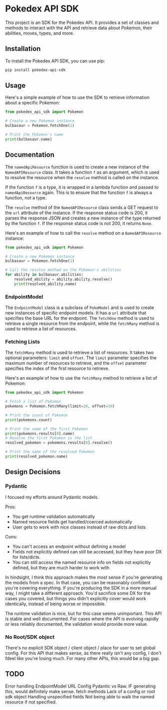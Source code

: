 # Pokedex API SDK

This project is an SDK for the Pokedex API. It provides a set of classes and methods to interact with the API and retrieve data about Pokemon, their abilities, moves, types, and more.

## Installation

To install the Pokedex API SDK, you can use pip:

```bash
pip install pokedex-api-sdk
```

## Usage

Here's a simple example of how to use the SDK to retrieve information about a specific Pokemon:

```python
from pokedex_api_sdk import Pokemon

# Create a new Pokemon instance
bulbasaur = Pokemon.fetchOne(1) 

# Print the Pokemon's name
print(bulbasaur.name)
```

 
## Documentation

The `namedApiResource` function is used to create a new instance of the `NamedAPIResource` class. It takes a function `f` as an argument, which is used to resolve the resource when the `resolve` method is called on the instance.

If the function `f` is a type, it is wrapped in a lambda function and passed to `namedApiResource` again. This is to ensure that the function `f` is always a function, not a type.

The `resolve` method of the `NamedAPIResource` class sends a GET request to the `url` attribute of the instance. If the response status code is 200, it parses the response JSON and creates a new instance of the type returned by the function `f`. If the response status code is not 200, it returns `None`.

Here's an example of how to call the `resolve` method on a `NamedAPIResource` instance:

```python
from pokedex_api_sdk import Pokemon

# Create a new Pokemon instance
bulbasaur = Pokemon.fetchOne(1) 

# Call the resolve method on the Pokemon's abilities
for ability in bulbasaur.abilities:
    resolved_ability = ability.ability.resolve()
    print(resolved_ability.name)
```

### EndpointModel

The `EndpointModel` class is a subclass of `PokeModel` and is used to create new instances of specific endpoint models. It has a `url` attribute that specifies the base URL for the endpoint. The `fetchOne` method is used to retrieve a single resource from the endpoint, while the `fetchMany` method is used to retrieve a list of resources.


### Fetching Lists

The `fetchMany` method is used to retrieve a list of resources. It takes two optional parameters: `limit` and `offset`. The `limit` parameter specifies the maximum number of resources to retrieve, and the `offset` parameter specifies the index of the first resource to retrieve.

Here's an example of how to use the `fetchMany` method to retrieve a list of Pokemon:

```python
from pokedex_api_sdk import Pokemon

# Fetch a list of Pokemon
pokemons = Pokemon.fetchMany(limit=20, offset=10)

# Print the count of Pokemon
print(pokemons.count)

# Print the name of the first Pokemon
print(pokemons.results[0].name)
# Resolve the first Pokemon in the list
resolved_pokemon = pokemons.results[0].resolve()

# Print the name of the resolved Pokemon
print(resolved_pokemon.name)

```

## Design Decisions

### Pydantic

I focused my efforts around Pydantic models. 

Pros:
* You get runtime validation automatically 
* Named resource fields get handled/coerced automatically 
* User gets to work with nice classes instead of raw dicts and lists

Cons: 
* You can't access an endpoint without defining a model 
* Fields not explicitly defined can still be accessed, but they have poor DX for lists/dicts. 
* You can still access the named resource info on fields not explicitly defined, but they are much harder to work with

In hindsight, I think this approach makes the most sense if you're generating the models from a spec. In that case, you can be reasonably confident you're covering everything. If you're producing the SDK in a more manual way, I might take a different approach. You'd sacrifice some DX for the cases you covered, but things you didn't explicitly cover would work identically, instead of being worse or impossible. 

The runtime validation is nice, but for this case seems unimportant. This API is stable and well documented. For cases where the API is evolving rapidly or less reliably documented, the validation would provide more value. 

### No Root/SDK object

There's no explicit SDK object / client object / place for user to set global config. For this API that makes sense, as there really isn't any config, I don't fdeel like you're losing much. For many other APIs, this would be a big gap. 




## TODO

Error handling
EndpointModel URL
Config 
Pydantic vs Raw. IF generating this, would definitely make sense. 
fetch methods
Lack of a config or root sdk object
Handling unspecified fields
Not being able to walk the named resource if not specified. 


